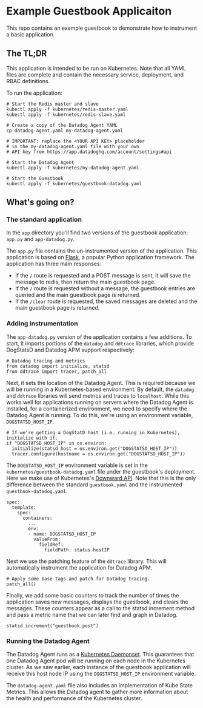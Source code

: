 # Example Guestbook Applicaiton

This repo contains an example guestbook to demonstrate how to instrument a basic application.

## The TL;DR

This application is intended to be run on Kubernetes. Note that all YAML files are complete and contain the necessary service, deployment, and RBAC definitions.

To run the application:

```
# Start the Redis master and slave
kubectl apply -f kubernetes/redis-master.yaml
kubectl apply -f kubernetes/redis-slave.yaml

# Create a copy of the Datadog Agent YAML
cp datadog-agent.yaml my-datadog-agent.yaml

# IMPORTANT: replace the <YOUR API KEY> placeholder
# in the my-datadog-agent.yaml file with your own
# API key from https://app.datadoghq.com/account/settings#api

# Start the Datadog Agent
kubectl apply -f kubernetes/my-datadog-agent.yaml

# Start the Guestbook
kubectl apply -f kubernetes/guestbook-datadog.yaml
```

## What's going on?

### The standard application

In the `app` directory you'll find two versions of the guestbook application: `app.py` and `app-datadog.py`.

The `app.py` file contains the un-instrumented version of the application. This application is based on [Flask](http://flask.pocoo.org/), a popular Python application framework. The application has three main responses:

- If the `/` route is requested and a POST message is sent, it will save the message to redis, then return the main guestbook page.
- If the `/` route is requested without a message, the guestbook entries are queried and the main guestbook page is returned.
- If the `/clear` route is requested, the saved messages are deleted and the main guestbook page is returned.

### Adding instrumentation

The `app-datadog.py` version of the application contains a few additions. To start, it imports portions of the `datadog` and `ddtrace` libraries, which provide DogStatsD and Datadog APM support respectively:

```
# Datadog tracing and metrics
from datadog import initialize, statsd
from ddtrace import tracer, patch_all
```

Next, it sets the location of the Datadog Agent. This is required because we will be running in a Kubernetes-based environment. By default, the `datadog` and `ddtrace` libraries will send metrics and traces to `localhost`. While this works well for applications running on servers where the Datadog Agent is installed, for a containerized environment, we need to specify where the Datadog Agent is running. To do this, we're using an environment variable, `DOGSTATSD_HOST_IP`.

```
# If we're getting a DogStatD host (i.e. running in Kubernetes), initialize with it.
if "DOGSTATSD_HOST_IP" in os.environ:
  initialize(statsd_host = os.environ.get("DOGSTATSD_HOST_IP"))
  tracer.configure(hostname = os.environ.get("DOGSTATSD_HOST_IP"))
```

The `DOGSTATSD_HOST_IP` environment variable is set in the `kubernetes/guestbook-datadog.yaml` file under the guestbook's deployment. Here we make use of Kubernetes's [Downward API](https://kubernetes.io/docs/tasks/inject-data-application/environment-variable-expose-pod-information/). Note that this is the only difference between the standard `guestbook.yaml` and the instrumented `guestbook-datadog.yaml`.

```
spec:
  template:
    spec:
      containers:
        ...
        env:
        - name: DOGSTATSD_HOST_IP
          valueFrom:
            fieldRef:
              fieldPath: status.hostIP
```

Next we use the patching feature of the `ddtrace` library. This will automatically instrument the application for Datadog APM.

```
# Apply some base tags and patch for Datadog tracing.
patch_all()
```

Finally, we add some basic counters to track the number of times the application saves new messages, displays the guestbook, and clears the messages. These counters appear as a call to the statsd.increment method and pass a metric name that we can later find and graph in Datadog.

```
statsd.increment("guestbook.post")
```

### Running the Datadog Agent

The Datadog Agent runs as a [Kubernetes Daemonset](https://kubernetes.io/docs/concepts/workloads/controllers/daemonset/). This guarantees that one Datadog Agent pod will be running on each node in the Kubernetes cluster. As we saw earlier, each instance of the guestbook application will receive this host node IP using the `DOGSTATSD_HOST_IP` environment variable.

The `datadog-agent.yaml` file also includes an implementation of Kube State Metrics. This allows the Datadog agent to gather more information about the health and performance of the Kubernetes cluster.
